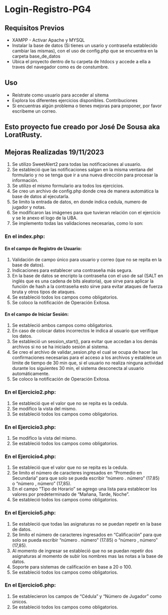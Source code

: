 # Login-Registro-PG4
## Requisitos Previos
 - XAMPP - Activar Apache y MYSQL
 - Instalar la base de datos (Si tienes un usario y contraseña establecido cambiar las mismas), con el uso de config.php que se encuentra en la carpeta base_de_datos
 - Ubica el proyecto dentro de tu carpeta de htdocs y accede a ella a traves del navegador como es de constumbre.

## Uso
 - Reístrate como usuario para acceder al sitema
 - Explora los diferentes ejercicios disponibles.
Contribuciones
 - Si encuentras algún problema o tienes mejoras para proponer, por favor escribeme un correo.

## Esto proyecto fue creado por José De Sousa aka LoratRusty.


## Mejoras Realizadas  19/11/2023
1.	Se utilizo SweetAlert2 para todas las notificaciones al usuario.
2.	Se estableció que las notificaciones salgan en la misma ventana del formulario y no se tenga que ir a una nueva dirección para procesar la información. 
3.	Se utilizo el mismo formulario ara todos los ejercicios.
4.	Se creo un archivo de config.php donde crea de manera automática la base de datos al ejecutarla.
5.	Se limito la entrada de datos, en donde indica cedula, numero de jugador y notas.
6.	Se modificaron las imágenes para que tuvieran relación con el ejercicio y se le anexo el logo de la UBA.
7.	Se implemento todas las validaciones necesarias, como lo son:
 ###	En el index.php:
  ####	En el campo de Registro de Usuario:
   1.	Validación de campo único para usuario y correo (que no se repita en la base de datos).
   2.	Indicaciones para establecer una contraseña más segura.
   3.	En la base de datos se encripto la contraseña con el uso de sal (SALT en inglés que es una cadena de bits aleatoria), que sirve para aplicar la función de hash a la contraseña esto sirve para evitar ataques de fuerza bruta y otros tipos de ataques.
   4.	Se estableció todos los campos como obligatorios.
   5.	Se coloco la notificación de Operación Exitosa.
  ####	En el campo de Iniciar Sesión:
   1.	Se estableció ambos campos como obligatorios.
   2.	En caso de colocar datos incorrectos le indica al usuario que verifique los datos.
   3.	Se estableció un session_start(), para evitar que accedan a los demás archivos si no se ha iniciado sesión al sistema.
   4.	Se creo el archivo de validar_sesion.php el cual se ocupa de hacer las confirmaciones necesarias para el acceso a los archivos y establece un limite de tiempo de 30 min que, si el usuario no realiza ninguna actividad durante los siguientes 30 min, el sistema desconecta al usuario automáticamente.
   5.	Se coloco la notificación de Operación Exitosa.
 ###	En el Ejercicio2.php:
  1.	Se estableció que el valor que no se repita es la cedula.
  2.	Se modifico la vista del mismo.
  3.	Se estableció todos los campos como obligatorios.
 ###	En el Ejercicio3.php:
  1.	Se modifico la vista del mismo.
  2.	Se estableció todos los campos como obligatorios.
 ###	En el Ejercicio4.php:
  1.	Se estableció que el valor que no se repita es la cedula.
  2.	Se limito el número de caracteres ingresados en “Promedio en Secundaria” para que solo se pueda escribir “número . número” (17.85) o “número , número” (17,85).
  3.	En el campo “Tipo de Horario” se agrego una lista para establecer los valores por predeterminado de “Mañana, Tarde, Noche”.
  4.	Se estableció todos los campos como obligatorios.
 ###	En el Ejercicio5.php:
  1.	Se estableció que todas las asignaturas no se puedan repetir en la base de datos.
  2.	Se limito el número de caracteres ingresados en “Calificación” para que solo se pueda escribir “número . número” (17.85) o “número , número” (17,85).
  3.	Al momento de ingresar se estableció que no se puedan repetir dos asignaturas al momento de subir los nombres mas las notas a la base de datos.
  4.	Soporte para sistemas de calificación en base a 20 o 100.
  5.	Se estableció todos los campos como obligatorios.
 ###	En el Ejercicio6.php:
  1.	Se establecieron los campos de “Cédula” y “Número de Jugador” como únicos.
  2.	Se estableció todos los campos como obligatorios.
